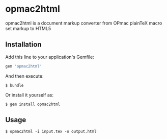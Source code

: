 # opmac2html

opmac2html is a document markup converter from OPmac plainTeX macro set markup to HTML5

## Installation

Add this line to your application's Gemfile:

```ruby
gem 'opmac2html'
```

And then execute:

    $ bundle

Or install it yourself as:

    $ gem install opmac2html

## Usage

    $ opmac2html -i input.tex -o output.html
